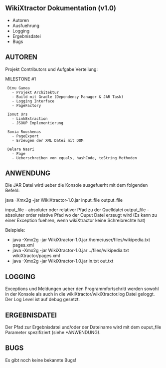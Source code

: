 WikiXtractor Dokumentation (v1.0)
---------------------


 * Autoren
 * Ausfuehrung
 * Logging
 * Ergebnisdatei
 * Bugs


AUTOREN
---------------------

 Projekt Contributors und Aufgabe Verteilung:

 MILESTONE #1

     Dinu Ganea
       - Projekt Architektur
       - Build mit Gradle (Dependency Manager & JAR Task)
       - Logging Interface
       - PageFactory

     Ionut Urs
       - LinkExtraction
       - JSOUP Implementierung

     Sonia Rooshenas
       - PageExport
       - Erzeugen der XML Datei mit DOM

     Delara Nasri
       - Page
       - Ueberschreiben von equals, hashCode, toString Methoden





ANWENDUNG
---------------------

 Die JAR Datei wird ueber die Konsole ausgefuerht mit dem folgenden Befehl:

 java -Xmx2g -jar WikiXtractor-1.0.jar input_file output_file

 input_file - absoluter oder relativer Pfad zu der Quelldatei
 output_file - absoluter order relative Pfad wo der Ouput Datei erzeugt wird (Es kann zu einer Exception fuehren, wenn wikiXtractor keine Schreibrechte hat)

 Beispiele:

   - java -Xmx2g -jar WikiXtractor-1.0.jar /home/user/files/wikipedia.txt pages.xml
   - java -Xmx2g -jar WikiXtractor-1.0.jar ../files/wikipedia.txt wikiXtractor/pages.xml
   - java -Xmx2g -jar WikiXtractor-1.0.jar in.txt out.txt




LOGGING
---------------------

 Exceptions und Meldungen ueber den Programmfortschritt werden sowohl in der Konsole als auch in die wikiXtractor/wikiXtractor.log
 Datei geloggt. Der Log Level ist auf debug gesetzt.




ERGEBNISDATEI
---------------------

 Der Pfad zur Ergebnisdatei und/oder der Dateiname wird mit dem ouput_file Parameter spezifiziert (siehe *ANWENDUNG).




BUGS
---------------------

 Es gibt noch keine bekannte Bugs!








